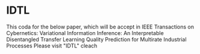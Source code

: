 # IDTL
This coda for the below paper, which will be accept in IEEE Transactions on Cybernetics: Variational Information Inference: An Interpretable Disentangled Transfer Learning Quality Prediction for Multirate Industrial Processes
Please visit "IDTL" cleach
